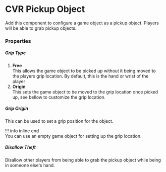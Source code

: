 # CVR Pickup Object
Add this component to configure a game object as a pickup object. Players will be able to grab pickup objects.

### Properties

##### Grip Type
1. **Free**  
   This allows the game object to be picked up without it being moved to the players grip location. By default, this is the hand or wrist of the player
2. **Origin**  
   This sets the game object to be moved to the grip location once picked up, see bellow to customize the grip location.

##### Grip Origin
This can be used to set a grip position for the object.

!!! info inline end  
You can use an empty game object for setting up the grip location.

##### Disallow Theft
Disallow other players from being able to grab the pickup object while being in someone else's hand.